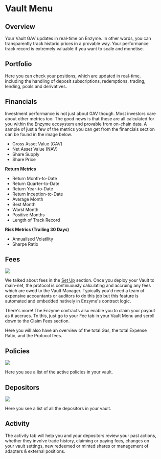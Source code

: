 # Vault Menu

## Overview

Your Vault GAV updates in real-time on Enzyme. In other words, you can transparently track historic prices in a provable way. Your performance track record is extremely valuable if you want to scale and monetise.

## Portfolio

Here you can check your positions, which are updated in real-time, including the handling of deposit subscriptions, redemptions, trading, lending, pools and derivatives.

## Financials

Investment performance is not just about GAV though. Most investors care about other metrics too. The good news is that these are all calculated for you within the Enzyme ecosystem and provable from on-chain data. A sample of just a few of the metrics you can get from the financials section can be found in the image below.

* Gross Asset Value (GAV)&#x20;
* Net Asset Value (NAV)&#x20;
* Share Supply&#x20;
* Share Price

**Return Metrics**

* Return Month-to-Date&#x20;
* Return Quarter-to-Date&#x20;
* Return Year-to-Date&#x20;
* Return Inception-to-Date&#x20;
* Average Month&#x20;
* Best Month&#x20;
* Worst Month&#x20;
* Positive Months&#x20;
* Length of Track Record

**Risk Metrics (Trailing 30 Days)**

* Annualised Volatility&#x20;
* Sharpe Ratio

## **Fees**

![](../.gitbook/assets/overview\_settings.png)

We talked about fees in the [Set Up](setup/) section. Once you deploy your Vault to main-net, the protocol is continuously calculating and accruing any fees which are owed to the Vault Manager. Typically you'd need a team of expensive accountants or auditors to do this job but this feature is automated and embedded natively in Enzyme's contract logic.

There's more! The Enzyme contracts also enable you to claim your payout as it accrues. To this, just go to your Fee tab in your Vault Menu and scroll down to the Claim Fees section.

Here you will also have an overview of the total Gas, the total Expense Ratio, and the Protocol fees.

## **Policies**

![](../.gitbook/assets/overview\_policies.png)

Here you see a list of the active policies in your vault.

## **Depositors**

![](../.gitbook/assets/overview\_depositors.png)

Here you see a list of all the depositors in your vault.

## Activity

The activity tab will help you and your depositors review your past actions, whether they involve trade history, claiming or paying fees, changes on your vault settings, new redeemed or minted shares or management of adapters & external positions.


